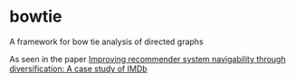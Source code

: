 # bowtie
A framework for bow tie analysis of directed graphs

As seen in the paper [Improving recommender system navigability through
diversification: A case study of IMDb](http://www.daniellamprecht.com/wp-content/uploads/2015/10/Improving-recommender-system-navigability-through-diversification-A-case-study-of-IMDb.pdf)
